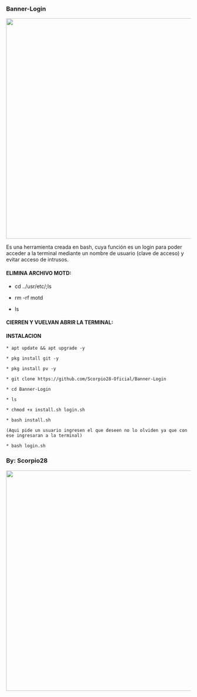 ### Banner-Login

<p align="center">
	<img src="https://i.imgur.com/eT9WXZM.jpg" width="600px">
</p>

Es una herramienta creada en bash, cuya función es un login para poder acceder a la terminal mediante un nombre de usuario (clave de acceso) y evitar acceso de intrusos.

#### ELIMINA ARCHIVO MOTD:

* cd ../usr/etc/;ls

* rm -rf motd

* ls

#### CIERREN Y VUELVAN ABRIR LA TERMINAL:

#### INSTALACION

```
* apt update && apt upgrade -y

* pkg install git -y

* pkg install pv -y

* git clone https://github.com/Scorpio28-Oficial/Banner-Login

* cd Banner-Login

* ls

* chmod +x install.sh login.sh

* bash install.sh

(Aqui pide un usuario ingresen el que deseen no lo olviden ya que con ese ingresaran a la terminal)

* bash login.sh
```

### By: Scorpio28
<p align="center">
	<img src="https://i.imgur.com/9bIgTUN.jpg" width="600px">
</p>
